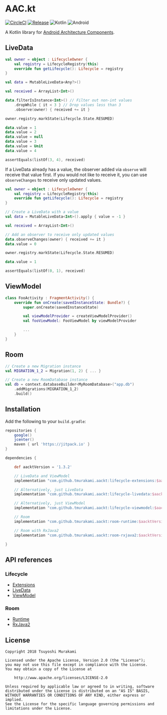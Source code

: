 # AAC.kt

[![CircleCI](https://circleci.com/gh/tmurakami/aackt.svg?style=shield)](https://circleci.com/gh/tmurakami/aackt)
[![Release](https://jitpack.io/v/tmurakami/aackt.svg)](https://jitpack.io/#tmurakami/aackt)
![Kotlin](https://img.shields.io/badge/Kotlin-1.3.0%2B-blue.svg)
![Android](https://img.shields.io/badge/Android-4.0%2B-blue.svg)

A Kotlin library for [Android Architecture Components](https://developer.android.com/topic/libraries/architecture/).

## LiveData

```kotlin
val owner = object : LifecycleOwner {
    val registry = LifecycleRegistry(this)
    override fun getLifecycle(): Lifecycle = registry
}

val data = MutableLiveData<Any?>()

val received = ArrayList<Int>()

data.filterIsInstance<Int>() // Filter out non-int values
    .dropWhile { it < 3 } // Drop values less than 3
    .observe(owner) { received += it }

owner.registry.markState(Lifecycle.State.RESUMED)

data.value = 1
data.value = 2
data.value = null
data.value = 3
data.value = Unit
data.value = 4

assertEquals(listOf(3, 4), received)
```

If a LiveData already has a value, the observer added via `observe` will
receive that value first. If you would not like to receive it, you can
use `observeChanges` to receive only updated values.

```kotlin
val owner = object : LifecycleOwner {
    val registry = LifecycleRegistry(this)
    override fun getLifecycle(): Lifecycle = registry
}

// Create a LiveData with a value
val data = MutableLiveData<Int>().apply { value = -1 }

val received = ArrayList<Int>()

// Add an observer to receive only updated values
data.observeChanges(owner) { received += it }
data.value = 0

owner.registry.markState(Lifecycle.State.RESUMED)

data.value = 1

assertEquals(listOf(0, 1), received)
```

## ViewModel

```kotlin
class FooActivity : FragmentActivity() {
    override fun onCreate(savedInstanceState: Bundle?) {
        super.onCreate(savedInstanceState)

        val viewModelProvider = createViewModelProvider()
        val fooViewModel: FooViewModel by viewModelProvider

        ...
    }
}
```

## Room

```kotlin
// Create a new Migration instance
val MIGRATION_1_2 = Migration(1, 2) { ... }

// Create a new RoomDatabase instance
val db = context.databaseBuilder<MyRoomDatabase>("app.db")
    .addMigrations(MIGRATION_1_2)
    .build()
```

## Installation

Add the following to your `build.gradle`:

```groovy
repositories {
    google()
    jcenter()
    maven { url 'https://jitpack.io' }
}

dependencies {

    def aacktVersion = '1.3.2'

    // LiveData and ViewModel
    implementation "com.github.tmurakami.aackt:lifecycle-extensions:$aacktVersion"

    // Alternatively, just LiveData
    implementation "com.github.tmurakami.aackt:lifecycle-livedata:$aacktVersion"

    // Alternatively, just ViewModel
    implementation "com.github.tmurakami.aackt:lifecycle-viewmodel:$aacktVersion"

    // Room
    implementation "com.github.tmurakami.aackt:room-runtime:$aacktVersion"

    // Room with RxJava2
    implementation "com.github.tmurakami.aackt:room-rxjava2:$aacktVersion"

}
```

## API references

### Lifecycle

- [Extensions](https://jitpack.io/com/github/tmurakami/aackt/lifecycle-extensions/1.3.2/javadoc/lifecycle-extensions/)
- [LiveData](https://jitpack.io/com/github/tmurakami/aackt/lifecycle-livedata/1.3.2/javadoc/lifecycle-livedata/)
- [ViewModel](https://jitpack.io/com/github/tmurakami/aackt/lifecycle-viewmodel/1.3.2/javadoc/lifecycle-viewmodel/)

### Room

- [Runtime](https://jitpack.io/com/github/tmurakami/aackt/room-runtime/1.3.2/javadoc/room-runtime/)
- [RxJava2](https://jitpack.io/com/github/tmurakami/aackt/room-rxjava2/1.3.2/javadoc/room-rxjava2/)

## License

```
Copyright 2018 Tsuyoshi Murakami

Licensed under the Apache License, Version 2.0 (the "License");
you may not use this file except in compliance with the License.
You may obtain a copy of the License at

    http://www.apache.org/licenses/LICENSE-2.0

Unless required by applicable law or agreed to in writing, software
distributed under the License is distributed on an "AS IS" BASIS,
WITHOUT WARRANTIES OR CONDITIONS OF ANY KIND, either express or implied.
See the License for the specific language governing permissions and
limitations under the License.
```
